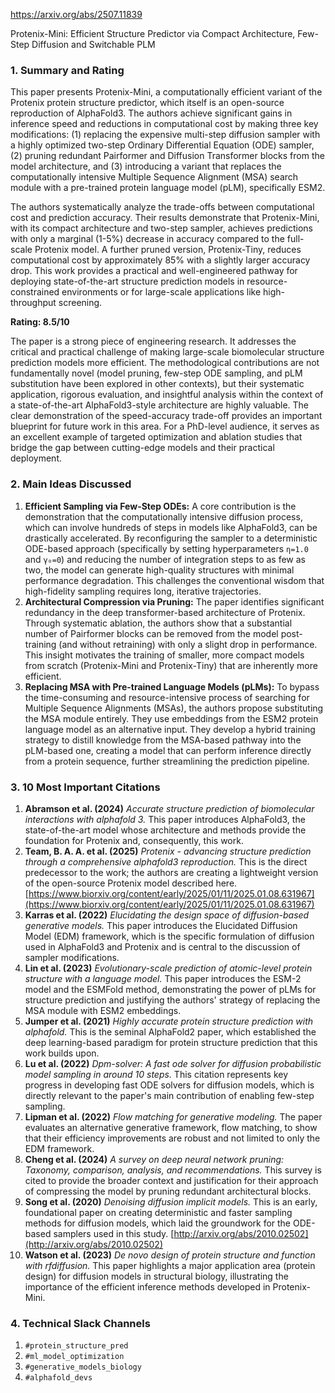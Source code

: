 https://arxiv.org/abs/2507.11839

Protenix-Mini: Efficient Structure Predictor via Compact Architecture, Few-Step Diffusion and Switchable PLM

### 1. Summary and Rating

This paper presents Protenix-Mini, a computationally efficient variant of the Protenix protein structure predictor, which itself is an open-source reproduction of AlphaFold3. The authors achieve significant gains in inference speed and reductions in computational cost by making three key modifications: (1) replacing the expensive multi-step diffusion sampler with a highly optimized two-step Ordinary Differential Equation (ODE) sampler, (2) pruning redundant Pairformer and Diffusion Transformer blocks from the model architecture, and (3) introducing a variant that replaces the computationally intensive Multiple Sequence Alignment (MSA) search module with a pre-trained protein language model (pLM), specifically ESM2.

The authors systematically analyze the trade-offs between computational cost and prediction accuracy. Their results demonstrate that Protenix-Mini, with its compact architecture and two-step sampler, achieves predictions with only a marginal (1-5%) decrease in accuracy compared to the full-scale Protenix model. A further pruned version, Protenix-Tiny, reduces computational cost by approximately 85% with a slightly larger accuracy drop. This work provides a practical and well-engineered pathway for deploying state-of-the-art structure prediction models in resource-constrained environments or for large-scale applications like high-throughput screening.

**Rating: 8.5/10**

The paper is a strong piece of engineering research. It addresses the critical and practical challenge of making large-scale biomolecular structure prediction models more efficient. The methodological contributions are not fundamentally novel (model pruning, few-step ODE sampling, and pLM substitution have been explored in other contexts), but their systematic application, rigorous evaluation, and insightful analysis within the context of a state-of-the-art AlphaFold3-style architecture are highly valuable. The clear demonstration of the speed-accuracy trade-off provides an important blueprint for future work in this area. For a PhD-level audience, it serves as an excellent example of targeted optimization and ablation studies that bridge the gap between cutting-edge models and their practical deployment.

### 2. Main Ideas Discussed

1.  **Efficient Sampling via Few-Step ODEs:** A core contribution is the demonstration that the computationally intensive diffusion process, which can involve hundreds of steps in models like AlphaFold3, can be drastically accelerated. By reconfiguring the sampler to a deterministic ODE-based approach (specifically by setting hyperparameters `η=1.0` and `γ₀=0`) and reducing the number of integration steps to as few as two, the model can generate high-quality structures with minimal performance degradation. This challenges the conventional wisdom that high-fidelity sampling requires long, iterative trajectories.
2.  **Architectural Compression via Pruning:** The paper identifies significant redundancy in the deep transformer-based architecture of Protenix. Through systematic ablation, the authors show that a substantial number of Pairformer blocks can be removed from the model post-training (and without retraining) with only a slight drop in performance. This insight motivates the training of smaller, more compact models from scratch (Protenix-Mini and Protenix-Tiny) that are inherently more efficient.
3.  **Replacing MSA with Pre-trained Language Models (pLMs):** To bypass the time-consuming and resource-intensive process of searching for Multiple Sequence Alignments (MSAs), the authors propose substituting the MSA module entirely. They use embeddings from the ESM2 protein language model as an alternative input. They develop a hybrid training strategy to distill knowledge from the MSA-based pathway into the pLM-based one, creating a model that can perform inference directly from a protein sequence, further streamlining the prediction pipeline.

### 3. 10 Most Important Citations

1.  **Abramson et al. (2024)** *Accurate structure prediction of biomolecular interactions with alphafold 3.* This paper introduces AlphaFold3, the state-of-the-art model whose architecture and methods provide the foundation for Protenix and, consequently, this work.
2.  **Team, B. A. A. et al. (2025)** *Protenix - advancing structure prediction through a comprehensive alphafold3 reproduction.* This is the direct predecessor to the work; the authors are creating a lightweight version of the open-source Protenix model described here. [https://www.biorxiv.org/content/early/2025/01/11/2025.01.08.631967](https://www.biorxiv.org/content/early/2025/01/11/2025.01.08.631967)
3.  **Karras et al. (2022)** *Elucidating the design space of diffusion-based generative models.* This paper introduces the Elucidated Diffusion Model (EDM) framework, which is the specific formulation of diffusion used in AlphaFold3 and Protenix and is central to the discussion of sampler modifications.
4.  **Lin et al. (2023)** *Evolutionary-scale prediction of atomic-level protein structure with a language model.* This paper introduces the ESM-2 model and the ESMFold method, demonstrating the power of pLMs for structure prediction and justifying the authors' strategy of replacing the MSA module with ESM2 embeddings.
5.  **Jumper et al. (2021)** *Highly accurate protein structure prediction with alphafold.* This is the seminal AlphaFold2 paper, which established the deep learning-based paradigm for protein structure prediction that this work builds upon.
6.  **Lu et al. (2022)** *Dpm-solver: A fast ode solver for diffusion probabilistic model sampling in around 10 steps.* This citation represents key progress in developing fast ODE solvers for diffusion models, which is directly relevant to the paper's main contribution of enabling few-step sampling.
7.  **Lipman et al. (2022)** *Flow matching for generative modeling.* The paper evaluates an alternative generative framework, flow matching, to show that their efficiency improvements are robust and not limited to only the EDM framework.
8.  **Cheng et al. (2024)** *A survey on deep neural network pruning: Taxonomy, comparison, analysis, and recommendations.* This survey is cited to provide the broader context and justification for their approach of compressing the model by pruning redundant architectural blocks.
9.  **Song et al. (2020)** *Denoising diffusion implicit models.* This is an early, foundational paper on creating deterministic and faster sampling methods for diffusion models, which laid the groundwork for the ODE-based samplers used in this study. [http://arxiv.org/abs/2010.02502](http://arxiv.org/abs/2010.02502)
10. **Watson et al. (2023)** *De novo design of protein structure and function with rfdiffusion.* This paper highlights a major application area (protein design) for diffusion models in structural biology, illustrating the importance of the efficient inference methods developed in Protenix-Mini.

### 4. Technical Slack Channels

1.  `#protein_structure_pred`
2.  `#ml_model_optimization`
3.  `#generative_models_biology`
4.  `#alphafold_devs`
